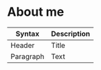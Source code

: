 # About me

| Syntax | Description |
| ----------- | ----------- |
| Header | Title |
| Paragraph | Text |
